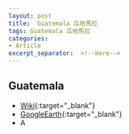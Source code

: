 ```yaml
---
layout: post
title:  Guatemala 瓜地馬拉
tags: Guatemala 瓜地馬拉 
categories:
- Article
excerpt_separator:  <!--more-->
---
```

## Guatemala 
- [Wiki](https://zh.wikipedia.org/w/index.php?search=Guatemala "Wiki"){:target="_blank"} 
- [GoogleEarth](https://earth.google.com/web/search/Guatemala "GoogleEarth"){:target="_blank"} 
- A 

